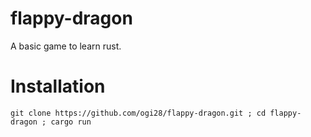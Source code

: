 # flappy-dragon
A basic game to learn rust. 

# Installation
```git clone https://github.com/ogi28/flappy-dragon.git ; cd flappy-dragon ; cargo run```
